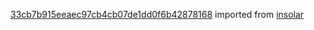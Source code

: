 [33cb7b915eeaec97cb4cb07de1dd0f6b42878168](https://github.com/insolar/insolar/commit/33cb7b915eeaec97cb4cb07de1dd0f6b42878168) imported from [insolar](https://github.com/insolar/insolar)
